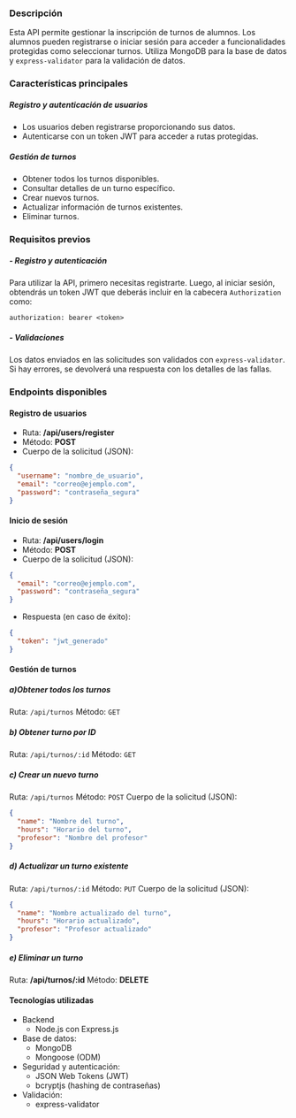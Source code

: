 ### Descripción
Esta API permite gestionar la inscripción de turnos de alumnos. Los alumnos pueden registrarse o iniciar sesión para acceder a funcionalidades protegidas como seleccionar turnos. Utiliza MongoDB para la base de datos y `express-validator` para la validación de datos.

### Características principales
##### Registro y autenticación de usuarios

- Los usuarios deben registrarse proporcionando sus datos.
- Autenticarse con un token JWT para acceder a rutas protegidas.

##### Gestión de turnos
- Obtener todos los turnos disponibles.
- Consultar detalles de un turno específico.
- Crear nuevos turnos.
- Actualizar información de turnos existentes.
- Eliminar turnos.

### Requisitos previos
##### - Registro y autenticación
Para utilizar la API, primero necesitas registrarte. Luego, al iniciar sesión, obtendrás un token JWT que deberás incluir en la cabecera `Authorization` como:

`authorization: bearer <token>`

##### - Validaciones
Los datos enviados en las solicitudes son validados con `express-validator`. Si hay errores, se devolverá una respuesta con los detalles de las fallas.

### Endpoints disponibles
#### Registro de usuarios
- Ruta: **/api/users/register**
- Método: **POST**
- Cuerpo de la solicitud (JSON):

```json
{
  "username": "nombre_de_usuario",
  "email": "correo@ejemplo.com",
  "password": "contraseña_segura"
}
```
#### Inicio de sesión
- Ruta: **/api/users/login**
- Método: **POST**
- Cuerpo de la solicitud (JSON):

```json
{
  "email": "correo@ejemplo.com",
  "password": "contraseña_segura"
}
```
- Respuesta (en caso de éxito):

```json
{
  "token": "jwt_generado"
}
```
#### Gestión de turnos
##### a)Obtener todos los turnos

Ruta: `/api/turnos`
Método: `GET`
##### b) Obtener turno por ID

Ruta: `/api/turnos/:id`
Método: `GET`
##### c) Crear un nuevo turno

Ruta: `/api/turnos`
Método: `POST`
Cuerpo de la solicitud (JSON):

```json
{
  "name": "Nombre del turno",
  "hours": "Horario del turno",
  "profesor": "Nombre del profesor"
}
```
##### d) Actualizar un turno existente

Ruta: `/api/turnos/:id`
Método: `PUT`
Cuerpo de la solicitud (JSON):

```json
{
  "name": "Nombre actualizado del turno",
  "hours": "Horario actualizado",
  "profesor": "Profesor actualizado"
}
```
##### e) Eliminar un turno

Ruta: **/api/turnos/:id**
Método: **DELETE**
#### Tecnologías utilizadas
- Backend
	- Node.js con Express.js
- Base de datos:
	- MongoDB
	- Mongoose (ODM)
- Seguridad y autenticación:
	- JSON Web Tokens (JWT)
	- bcryptjs (hashing de contraseñas)
- Validación:
	- express-validator
